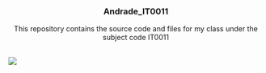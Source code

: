 <a name="readme-top">

<br/>

<br />
<div align="center">
  <a href="https://github.com/kylaandrade/">
  </a>
  <h3 align="center">Andrade_IT0011</h3>
</div>
<div align="center">
  This repository contains the source code and files for my class under the subject code IT0011
</div>

<br />

![](https://visit-counter.vercel.app/counter.png?page=kylaandrade/andrade_IT0011)